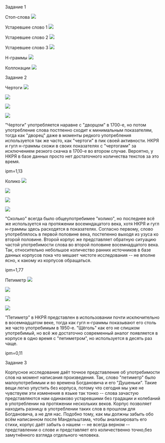 # 
Задание 1

Стоп-слова 
![](2.PNG)

Устаревшее слово 1 
![](3.PNG)

Устаревшее слово 2 
![](4.PNG)

Устаревшее слово 3 
![](5.PNG)

Н-граммы 
![](6.PNG)

Коллокации 
![](7.PNG)

Задание 2

Чертоги 
![](8a.PNG)

![](8b.PNG)

![](8c.PNG)

![](8d.PNG)

"Чертоги" употребляется наравне с "дворцом" в 1700-е, но потом употребление слова постпенно сходит к минимальным показателям, тогда как "дворец" даже в моменты редкого употребления используется так же часто, как "чертоги" в пик своей активности. НКРЯ
и гугл н-граммы схожи в своих показателях c "чертогами" за исключением резкого скачка в 1700-е во втором случае. Вероятно, у НКРЯ в базе данных просто нет достаточного количества текстов за это время.

ipm=1,13

Колико 
![](9a.PNG)

![](9b.PNG)

![](9c.PNG)

![](9d.PNG)

"Сколько" всегда было общеупотребимее "колико", но последнее всё же используется на протяжении восемндацатого века, хотя НКРЯ и гугл н-граммы здесь расходятся в показателях. Согласно первому, слово употреблялось в первой половине века, постепенно выходя из узуса ко второй половине. Второй корпус же представляет обратную ситуацию частой употребимости слова во второй половине восемнадцатого века. Так, относительно небольшое количество ранних источников в базе данных корпусов пока что мешает чистоте исследования -- не вполне ясно, к какому из корпусов обращаться.
 
ipm=1,77

Петиметр 
![](10a.PNG)

![](10b.PNG)

![](10c.PNG)

![](10d.PNG)

"Петиметр" в НКРЯ представлен в использовании почти исключительно в восемнадцатом веке, тогда как гугл н-граммы показывают его столь же часто употребимым в 1950-е. "Щёголь" как его не слишком употребимый, но всё же достаточно современный аналог появляется в корпусе в одно время с "петиметром", но используется в десять раз чаще.

ipm=0,11


Задание 3

Корпусное исследование даёт точное представление об употребимости слов на момент написания произведения. Так, слово "петиметр" было малоупотребимым и во времена Богдановича и его "Душеньки". Такие вещи легко упустить без корпуса, потому что сегодня мы уже не чувствуем эти изменения в языке так тонко -- слова зачастую представляются нам одинаково устаревшими без градации и колебаний в употреблении на протяжении нескольких веков. Корпус позволяет находить разницу в употреблении таких слов в прошлом для Богдановича, а не для нас. Подобно тому, как мы должны забыть обо всём написанном после Мандельштама, чтобы анализировать его стихи, корпус даёт забыть о нашем -- не всегда верном -- представлении о слове и представляет его количественно точно,без замутнённого взгляда отдельного человека.

